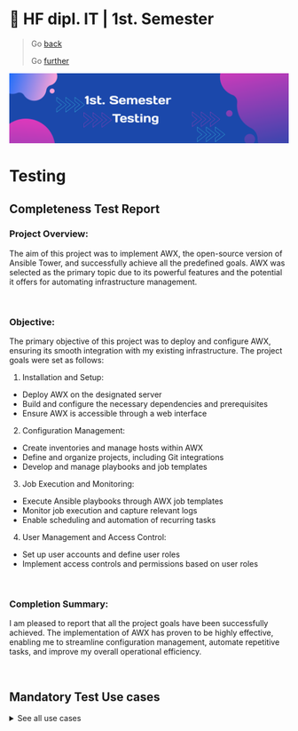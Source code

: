 # :ticket: HF dipl. IT | 1st. Semester

> Go [back](/pages/implementation.md)
>
> Go [further](/pages/testing.md)

![Banner](/img/banner5.png)

# Testing

## Completeness Test Report

### Project Overview:

The aim of this project was to implement AWX, the open-source version of Ansible Tower, and successfully achieve all the predefined goals. AWX was selected as the primary topic due to its powerful features and the potential it offers for automating infrastructure management.

<br>

### Objective:

The primary objective of this project was to deploy and configure AWX, ensuring its smooth integration with my existing infrastructure. The project goals were set as follows:

1. Installation and Setup:
-   Deploy AWX on the designated server
-   Build and configure the necessary dependencies and prerequisites
-   Ensure AWX is accessible through a web interface

2. Configuration Management:
-   Create inventories and manage hosts within AWX
-   Define and organize projects, including Git integrations
-   Develop and manage playbooks and job templates

3. Job Execution and Monitoring:
-   Execute Ansible playbooks through AWX job templates
-   Monitor job execution and capture relevant logs
-   Enable scheduling and automation of recurring tasks

4. User Management and Access Control:
-   Set up user accounts and define user roles
-   Implement access controls and permissions based on user roles
<br>


### Completion Summary:

I am pleased to report that all the project goals have been successfully achieved. The implementation of AWX has proven to be highly effective, enabling me to streamline configuration management, automate repetitive tasks, and improve my overall operational efficiency.

<br>

## Mandatory Test Use cases

<details><summary>See all use cases</summary>

### Is AWX installed sucessfully?

- [ ] NO

- [x] YES - See output from the [cloud-init-output.log](/docs/cloud-init-output.log) file

<br>

### Is AWX reachibel over IP / DNS?

- [ ] NO

- [x] YES

![ping1](/img/ping_awx_hostname.png)
![ping2](/img/ping_awx_ip.png)

<br>

### Can I login successfully?

- [ ] NO

- [x] YES

![login](/img/awx_successfully_login.png)

<br>

### Was a solid Organization craeted in AWX?

- [ ] NO

- [x] YES - FO-B

![organization](/img/awx_organization.png)

<br>

### Was a Inventory created in AWX?

- [ ] NO

- [x] YES - My Inventory 

![inventory](/img/awx_inventories.png)

<br>

### Was a Project created in AWX?

- [ ] NO

- [x] YES - GitHub Repository

![project](/img/awx_project.png)

<br>

### Where credentials created for GitHub and SSH key for EC2 instances?

- [ ] NO

- [x] YES - GitHub Deploy Key & EC2 SSH Key

![credentials](/img/awx_credentials.png)

<br>

### Was a template created for a job?

- [ ] NO

- [x] YES - install nginx

![template](/img/awx_template.png)

<br>

### Was a host created inside groups?

- [ ] NO

- [x] YES - Inside my main inventory I created two groups named "webserver" and "ec2_webserver". Under Hosts itselfe I created the host with the name "ec2host"

![host](/img/awx_hosts.png)
![host](/img/awx_hosts2.png)

<br>

### Was the deployment of the job successfully?

- [ ] NO

- [x] YES - Machine could install nginx and is aviable under the IP / DNS

![job](/img/awx_job.png)
![ec2](/img/awx_ec2.png)

</details>

<br>